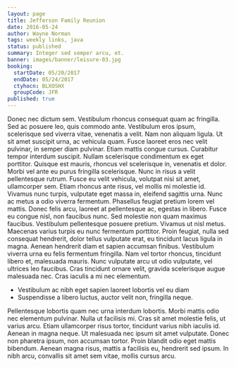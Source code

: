 ```yaml
---
layout: page
title: Jefferson Family Reunion
date: 2016-05-24
author: Wayne Norman
tags: weekly links, java
status: published
summary: Integer sed semper arcu, et.
banner: images/banner/leisure-03.jpg
booking:
  startDate: 05/20/2017
  endDate: 05/24/2017
  ctyhocn: BLXOSHX
  groupCode: JFR
published: true
---
```

Donec nec dictum sem. Vestibulum rhoncus consequat quam ac fringilla. Sed ac posuere leo, quis commodo ante. Vestibulum eros ipsum, scelerisque sed viverra vitae, venenatis a velit. Nam non aliquam ligula. Ut sit amet suscipit urna, ac vehicula quam. Fusce laoreet eros nec velit pulvinar, in semper diam pulvinar. Etiam mattis congue cursus. Curabitur tempor interdum suscipit. Nullam scelerisque condimentum ex eget porttitor. Quisque est mauris, rhoncus vel scelerisque in, venenatis et dolor. Morbi vel ante eu purus fringilla scelerisque. Nunc in risus a velit pellentesque rutrum. Fusce eu velit vehicula, volutpat nisi sit amet, ullamcorper sem. Etiam rhoncus ante risus, vel mollis mi molestie id.
Vivamus nunc turpis, vulputate eget massa in, eleifend sagittis urna. Nunc ac metus a odio viverra fermentum. Phasellus feugiat pretium lorem vel mattis. Donec felis arcu, laoreet at pellentesque ac, egestas in libero. Fusce eu congue nisl, non faucibus nunc. Sed molestie non quam maximus faucibus. Vestibulum pellentesque posuere pretium. Vivamus ut nisl metus. Maecenas varius turpis eu nunc fermentum porttitor. Proin feugiat, nulla sed consequat hendrerit, dolor tellus vulputate erat, eu tincidunt lacus ligula in magna. Aenean hendrerit diam et sapien accumsan finibus. Vestibulum viverra urna eu felis fermentum fringilla. Nam vel tortor rhoncus, tincidunt libero et, malesuada mauris. Nunc vulputate arcu ut odio vulputate, vel ultrices leo faucibus. Cras tincidunt ornare velit, gravida scelerisque augue malesuada nec. Cras iaculis a mi nec elementum.

* Vestibulum ac nibh eget sapien laoreet lobortis vel eu diam
* Suspendisse a libero luctus, auctor velit non, fringilla neque.

Pellentesque lobortis quam nec urna interdum lobortis. Morbi mattis odio nec elementum pulvinar. Nulla ut facilisis mi. Cras sit amet molestie felis, ut varius arcu. Etiam ullamcorper risus tortor, tincidunt varius nibh iaculis id. Aenean in magna neque. Ut malesuada nec ipsum sit amet vulputate. Donec non pharetra ipsum, non accumsan tortor. Proin blandit odio eget mattis bibendum. Aenean magna risus, mattis a facilisis eu, hendrerit sed ipsum. In nibh arcu, convallis sit amet sem vitae, mollis cursus arcu.
